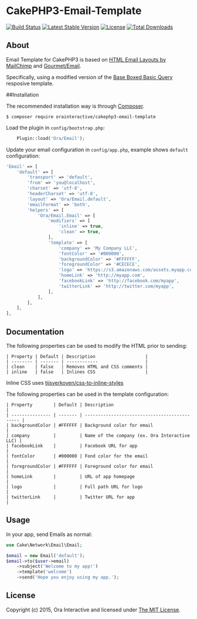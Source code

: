 # CakePHP3-Email-Template

[![Build Status](https://travis-ci.org/OraInteractive/CakePHP3-Email-Template.svg?branch=develop)](https://travis-ci.org/OraInteractive/CakePHP3-Email-Template)
[![Latest Stable Version](https://poser.pugx.org/orainteractive/cakephp3-email-template/v/stable)](https://packagist.org/packages/orainteractive/cakephp3-email-template)
[![License](https://poser.pugx.org/orainteractive/cakephp3-email-template/license)](https://packagist.org/packages/orainteractive/cakephp3-email-template)
[![Total Downloads](https://poser.pugx.org/orainteractive/cakephp3-email-template/downloads)](https://packagist.org/packages/orainteractive/cakephp3-email-template)

## About

Email Template for CakePHP3 is based on [HTML Email Layouts by MailChimp](https://github.com/mailchimp/Email-Blueprints) and [Gourmet/Email](https://github.com/gourmet/email).

Specifically, using a modified version of the [Base Boxed Basic Query](https://github.com/mailchimp/email-blueprints/blob/master/responsive-templates/base_boxed_basic_query.html) resposive template.

##Installation

The recommended installation way is through [Composer](https://getcomposer.org).

```
$ composer require orainteractive/cakephp3-email-template
```

Load the plugin in `config/bootstrap.php`:

```php
    Plugin::load('Ora/Email');
```

Update your email configuration in `config/app.php`, example shows `default` configuration:

```php
'Email' => [
	'default' => [
		'transport' => 'default',
		'from' => 'you@localhost',
        'charset' => 'utf-8',
        'headerCharset' => 'utf-8',
        'layout' => 'Ora/Email.default',
        'emailFormat' => 'both',
        'helpers' => [
            'Ora/Email.Email' => [
                'modifiers' => [
                    'inline' => true,
                    'clean' => true,
                ],
                'template' => [
                    'company' => 'My Company LLC',
                    'fontColor' => '#000000',
                    'backgroundColor' => '#FFFFFF',
                    'foregroundColor' => '#CECECE',
                    'logo' => 'https://s3.amazonaws.com/assets.myapp.com/email/logo.png',
                    'homeLink' => 'http://myapp.com',
                    'facebookLink' => 'http://facebook.com/myapp',
                    'twitterLink' => 'http://twitter.com/myapp',
                ],
            ],
        ],
	],
],
```

## Documentation

The following properties can be used to modify the HTML prior to sending:

```
| Property | Default | Description                   |
| -------- | ------- | ------------                  |
| clean    | false   | Removes HTML and CSS comments |
| inline   | false   | Inlines CSS                   |
```

Inline CSS uses [tijsverkoyen/css-to-inline-styles](https://github.com/tijsverkoyen/CssToInlineStyles)

The following properties can be used in the template configuration:

```
| Property        | Default | Description                                   |
| --------------- | ------- | --------------------------------------------- |
| backgroundColor | #FFFFFF | Background color for email                    |
| company         |         | Name of the company (ex. Ora Interactive LLC) |
| facebookLink    |         | Facebook URL for app                          |
| fontColor       | #000000 | Fond color for the email                      |
| foregroundColor | #FFFFFF | Foreground color for email                    |
| homeLink        |         | URL of app homepage                           |
| logo            |         | Full path URL for logo                        |
| twitterLink     |         | Twitter URL for app                           |
```

## Usage

In your app, send Emails as normal:

```php
use Cake\Network\Email\Email;

$email = new Email('default');
$email->to($user->email)
    ->subject('Welcome to my app!')
    ->template('welcome')
    ->send('Hope you enjoy using my app.');
```

## License

Copyright (c) 2015, Ora Interactive and licensed under [The MIT License][mit].

[CakePHP 3]:http://cakephp.org
[Composer]:http://getcomposer.org
[mit]:http://www.opensource.org/licenses/mit-license.php
